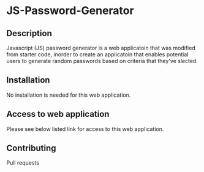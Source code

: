 # JS-Password-Generator

## Description

Javascript (JS) password generator is a web applicatoin that was modified from starter code, inorder to create an applicatoin that enables potential users to generate random passwords based on criteria that they've slected.


## Installation

No installation is needed for this web application. 

## Access to web application

Please see below listed link for access to this web application.

## Contributing

Pull requests

